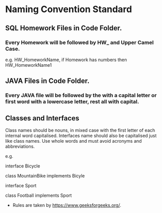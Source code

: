 # Naming Convention Standard

## SQL Homework Files in Code Folder.
### Every Homework will be followed by HW_ and Upper Camel Case.

e.g. HW_HomeworkName, if Homework has numbers then HW_HomeworkName1

## JAVA Files in Code Folder.
### Every JAVA file will be followed by the with a capital letter or first word with a lowercase letter, rest all with capital.

## Classes and Interfaces
Class names should be nouns, in mixed case with the first letter of each internal word capitalised. Interfaces name should also be capitalised just like class names.
Use whole words and must avoid acronyms and abbreviations.

e.g. 

interface  Bicycle

class MountainBike implements Bicyle

interface Sport 

class Football implements Sport























* Rules are taken by https://www.geeksforgeeks.org/.